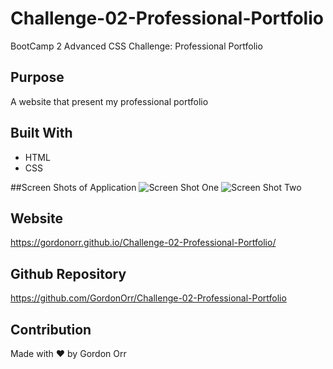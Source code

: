 # Challenge-02-Professional-Portfolio
BootCamp 2 Advanced CSS Challenge: Professional Portfolio

## Purpose
A website that present my professional portfolio

## Built With
* HTML
* CSS

##Screen Shots of Application
![Screen Shot One](/assets/images/screen-shot-one-for-readme.jpg?raw=true "Screen Shot One")
![Screen Shot Two](/assets/images/screen-shot-two-for-readme.jpg?raw=true "Screen Shot Two")

## Website
https://gordonorr.github.io/Challenge-02-Professional-Portfolio/

## Github Repository
https://github.com/GordonOrr/Challenge-02-Professional-Portfolio



## Contribution
Made with ❤️ by Gordon Orr

